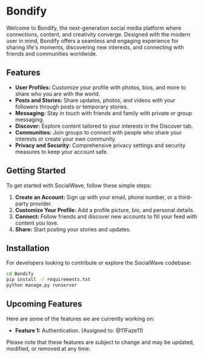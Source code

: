 # Bondify

Welcome to Bondify, the next-generation social media platform where connections, content, and creativity converge. Designed with the modern user in mind, Bondify offers a seamless and engaging experience for sharing life's moments, discovering new interests, and connecting with friends and communities worldwide.

## Features

- **User Profiles:** Customize your profile with photos, bios, and more to share who you are with the world.
- **Posts and Stories:** Share updates, photos, and videos with your followers through posts or temporary stories.
- **Messaging:** Stay in touch with friends and family with private or group messaging.
- **Discover:** Explore content tailored to your interests in the Discover tab.
- **Communities:** Join groups to connect with people who share your interests or create your own community.
- **Privacy and Security:** Comprehensive privacy settings and security measures to keep your account safe.

## Getting Started

To get started with SocialWave, follow these simple steps:

1. **Create an Account:** Sign up with your email, phone number, or a third-party provider.
2. **Customize Your Profile:** Add a profile picture, bio, and personal details.
3. **Connect:** Follow friends and discover new accounts to fill your feed with content you love.
4. **Share:** Start posting your stories and updates.

## Installation

For developers looking to contribute or explore the SocialWave codebase:

```bash
cd Bondify
pip install -r requirements.txt
python manage.py runserver
```
## Upcoming Features

Here are some of the features we are currently working on:

- **Feature 1:** Authentication. (Assigned to: @11Faze11)

Please note that these features are subject to change and may be updated, modified, or removed at any time.
